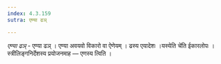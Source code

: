 ```yaml
---
index: 4.3.159
sutra: एण्या ढञ्

---
```

_एण्या ढञ्_ - एण्या ढञ् । एण्या अवयवो विकारो वा ऐणेयम् । ढस्य एयादेशः ।यस्येति चे॑ति ईकारलोपः । स्त्रीलिङ्गनिर्देशस्य प्रयोजनमाह — एणस्य त्विति ।